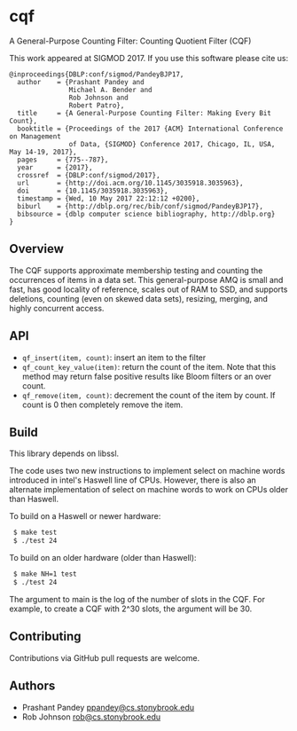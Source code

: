# cqf
A General-Purpose Counting Filter: Counting Quotient Filter (CQF)

This work appeared at SIGMOD 2017. If you use this software please cite us:
```
@inproceedings{DBLP:conf/sigmod/PandeyBJP17,
  author    = {Prashant Pandey and
               Michael A. Bender and
               Rob Johnson and
               Robert Patro},
  title     = {A General-Purpose Counting Filter: Making Every Bit Count},
  booktitle = {Proceedings of the 2017 {ACM} International Conference on Management
               of Data, {SIGMOD} Conference 2017, Chicago, IL, USA, May 14-19, 2017},
  pages     = {775--787},
  year      = {2017},
  crossref  = {DBLP:conf/sigmod/2017},
  url       = {http://doi.acm.org/10.1145/3035918.3035963},
  doi       = {10.1145/3035918.3035963},
  timestamp = {Wed, 10 May 2017 22:12:12 +0200},
  biburl    = {http://dblp.org/rec/bib/conf/sigmod/PandeyBJP17},
  bibsource = {dblp computer science bibliography, http://dblp.org}
}
```

Overview
--------
 The CQF supports approximate membership testing and counting the occurrences of
 items in a data set. This general-purpose AMQ is small and fast, has good
 locality of reference, scales out of RAM to SSD, and supports deletions,
 counting (even on skewed data sets), resizing, merging, and highly concurrent
 access.

API
--------
* `qf_insert(item, count)`: insert an item to the filter
* `qf_count_key_value(item)`: return the count of the item. Note that this
  method may return false positive results like Bloom filters or an over count.
* `qf_remove(item, count)`: decrement the count of the item by count. If count
  is 0 then completely remove the item.

Build
-------
This library depends on libssl. 

The code uses two new instructions to implement select on machine words introduced 
in intel's Haswell line of CPUs. However, there is also an alternate implementation
of select on machine words to work on CPUs older than Haswell.

To build on a Haswell or newer hardware:
```bash
 $ make test
 $ ./test 24
```

To build on an older hardware (older than Haswell):
```bash
 $ make NH=1 test
 $ ./test 24
 ```

 The argument to main is the log of the number of slots in the CQF. For example,
 to create a CQF with 2^30 slots, the argument will be 30.

Contributing
------------
Contributions via GitHub pull requests are welcome.


Authors
-------
- Prashant Pandey <ppandey@cs.stonybrook.edu>
- Rob Johnson <rob@cs.stonybrook.edu>
